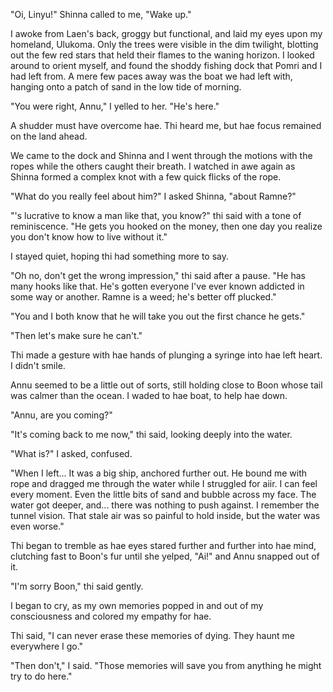 <!--
Ch29
- They land in Ulukoma to find Setre has left?
  - Book 2 or finality? Casra died, Ramne dies? Annu dies? Setre/Pomri are the only nathers left, Liffa is the only mother left.
  - Setre searches for Pomri?
    - After hearing her short beacon of emergency where she commandeered the transmitter onboard
    - Redemption arc? But what about hae kaln?
- They feast on fish and kelp
  - Setre and Shinna argue about it
  - Shinna demands it with weapons
    - Setre abdicates but
- They find Ramne's boat on the shore
  - Ramne has gone to Casra's hideout. Speaks to everyone through the transmitter
    - obvs, Linyu hears this. and Setre. And many of the guardians.
    - He tries to turn the camp against itself, and it kind of works


- Ramne blocks them from entering the graveyard
  - he knows what it is.
  - argues that it's a zombie factory
  - says the hundred years of darkness is a hoax. the tribes of Holrag have said otherwise.
-
-->

"Oi, Linyu!" Shinna called to me, "Wake up."

I awoke from Laen's back, groggy but functional, and laid my eyes upon my homeland, Ulukoma. Only the trees were visible in the dim twilight, blotting out the few red stars that held their flames to the waning horizon. I looked around to orient myself, and found the shoddy fishing dock that Pomri and I had left from. A mere few paces away was the boat we had left with, hanging onto a patch of sand in the low tide of morning.

"You were right, Annu," I yelled to her. "He's here."

A shudder must have overcome hae. Thi heard me, but hae focus remained on the land ahead.

We came to the dock and Shinna and I went through the motions with the ropes while the others caught their breath. I watched in awe again as Shinna formed a complex knot with a few quick flicks of the rope.

"What do you really feel about him?" I asked Shinna, "about Ramne?"

"'s lucrative to know a man like that, you know?" thi said with a tone of reminiscence. "He gets you hooked on the money, then one day you realize you don't know how to live without it."

I stayed quiet, hoping thi had something more to say.

"Oh no, don't get the wrong impression," thi said after a pause. "He has many hooks like that. He's gotten everyone I've ever known addicted in some way or another. Ramne is a weed; he's better off plucked."

"You and I both know that he will take you out the first chance he gets."

"Then let's make sure he can't."

Thi made a gesture with hae hands of plunging a syringe into hae left heart. I didn't smile.

Annu seemed to be a little out of sorts, still holding close to Boon whose tail was calmer than the ocean. I waded to hae boat, to help hae down.

"Annu, are you coming?"

"It's coming back to me now," thi said, looking deeply into the water.

"What is?" I asked, confused.

"When I left... It was a big ship, anchored further out. He bound me with rope and dragged me through the water while I struggled for aiir. I can feel every moment. Even the little bits of sand and bubble across my face. The water got deeper, and... there was nothing to push against. I remember the tunnel vision. That stale air was so painful to hold inside, but the water was even worse."

Thi began to tremble as hae eyes stared further and further into hae mind, clutching fast to Boon's fur until she yelped, "Ai!" and Annu snapped out of it.

"I'm sorry Boon," thi said gently.

I began to cry, as my own memories popped in and out of my consciousness and colored my empathy for hae.

Thi said, "I can never erase these memories of dying. They haunt me everywhere I go."

"Then don't," I said. "Those memories will save you from anything he might try to do here."
